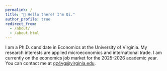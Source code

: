 ```yaml
---
permalink: /
title: "👋 Hello there! I'm Qi."
author_profile: true
redirect_from: 
  - /about/
  - /about.html
---
```


I am a Ph.D. candidate in Economics at the University of Virginia. My research interests are applied microeconomics and international trade. I am currently on the economics job market for the 2025-2026 academic year. You can contact me at [qz4vg@virginia.edu](mailto:qz4vg@virginia.edu).

